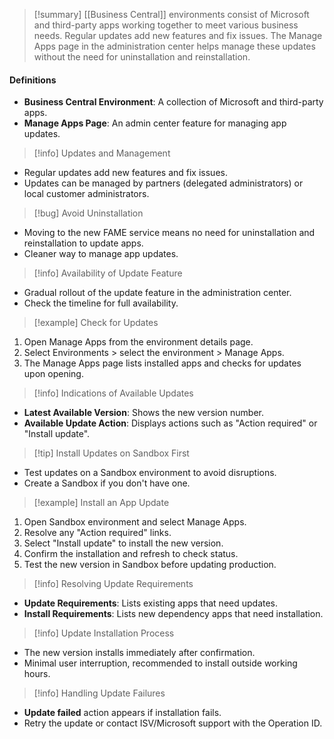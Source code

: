 > [!summary] 
> [[Business Central]] environments consist of Microsoft and third-party apps working together to meet various business needs. Regular updates add new features and fix issues. The Manage Apps page in the administration center helps manage these updates without the need for uninstallation and reinstallation.
#### Definitions

- **Business Central Environment**: A collection of Microsoft and third-party apps.
- **Manage Apps Page**: An admin center feature for managing app updates.

> [!info] Updates and Management

- Regular updates add new features and fix issues.
- Updates can be managed by partners (delegated administrators) or local customer administrators.

> [!bug] Avoid Uninstallation

- Moving to the new FAME service means no need for uninstallation and reinstallation to update apps.
- Cleaner way to manage app updates.

> [!info] Availability of Update Feature

- Gradual rollout of the update feature in the administration center.
- Check the timeline for full availability.

> [!example] Check for Updates

1. Open Manage Apps from the environment details page.
2. Select Environments > select the environment > Manage Apps.
3. The Manage Apps page lists installed apps and checks for updates upon opening.

> [!info] Indications of Available Updates

- **Latest Available Version**: Shows the new version number.
- **Available Update Action**: Displays actions such as "Action required" or "Install update".

> [!tip] Install Updates on Sandbox First

- Test updates on a Sandbox environment to avoid disruptions.
- Create a Sandbox if you don't have one.

> [!example] Install an App Update

1. Open Sandbox environment and select Manage Apps.
2. Resolve any "Action required" links.
3. Select "Install update" to install the new version.
4. Confirm the installation and refresh to check status.
5. Test the new version in Sandbox before updating production.

> [!info] Resolving Update Requirements

- **Update Requirements**: Lists existing apps that need updates.
- **Install Requirements**: Lists new dependency apps that need installation.

> [!info] Update Installation Process

- The new version installs immediately after confirmation.
- Minimal user interruption, recommended to install outside working hours.

> [!info] Handling Update Failures

- **Update failed** action appears if installation fails.
- Retry the update or contact ISV/Microsoft support with the Operation ID.